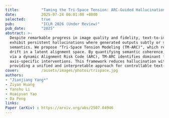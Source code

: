 ```yaml
---
title:          "Taming the Tri-Space Tension: ARC-Guided Hallucination Modeling and Control for Text-to-Image Generation"
date:           2025-07-24 00:01:00 +0800
selected:       true
pub:            "ICLR 2026 (Under Review)"
pub_date:       "2025"
abstract: >-
  Despite remarkable progress in image quality and fidelity, text-to-image (T2I) diffusion models continue to
  exhibit persistent hallucinations where generated outputs subtly or significantly diverge from the intended
  semantics. We propose "Tri-Space Tension Modeling (TM-ARC)", which reinterprets hallucinations as trajectory
  drift in a latent alignment space. By quantifying semantic coherence, structural alignment, and knowledge grounding
  via a dynamic Alignment Risk Code (ARC), TM-ARC identifies dominant failure axes and applies targeted,
  axis-specific interventions. This framework reduces hallucination without sacrificing diversity or fidelity,
  providing a unified and interpretable approach for controllable text-to-image generation.
cover:          /assets/images/photos/trispace.jpg
authors:
- "Jianjiang Yang*"
- Ziyan Huang
- Yanshu Li
- Huaiyuan Yao
- Da Peng
links:
Paper (arXiv) : https://arxiv.org/abs/2507.04946
---
```

